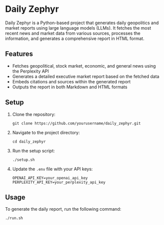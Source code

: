 # Daily Zephyr

Daily Zephyr is a Python-based project that generates daily geopolitics and market reports using large language models (LLMs). It fetches the most recent news and market data from various sources, processes the information, and generates a comprehensive report in HTML format.

## Features

- Fetches geopolitical, stock market, economic, and general news using the Perplexity API
- Generates a detailed executive market report based on the fetched data
- Embeds citations and sources within the generated report
- Outputs the report in both Markdown and HTML formats

## Setup

1. Clone the repository:
   ```
   git clone https://github.com/yourusername/daily_zephyr.git
   ```

2. Navigate to the project directory:
   ```
   cd daily_zephyr
   ```

3. Run the setup script:
   ```
   ./setup.sh
   ```

4. Update the `.env` file with your API keys:
   ```
   OPENAI_API_KEY=your_openai_api_key
   PERPLEXITY_API_KEY=your_perplexity_api_key
   ```

## Usage

To generate the daily report, run the following command:

```
./run.sh
```
